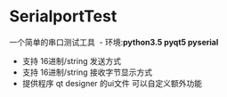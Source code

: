 # SerialportTest
一个简单的串口测试工具
  - 环境:**python3.5 pyqt5 pyserial**
  - 支持 16进制/string 发送方式
  - 支持 16进制/string 接收字节显示方式
  - 提供程序 qt designer 的ui文件 可以自定义额外功能
